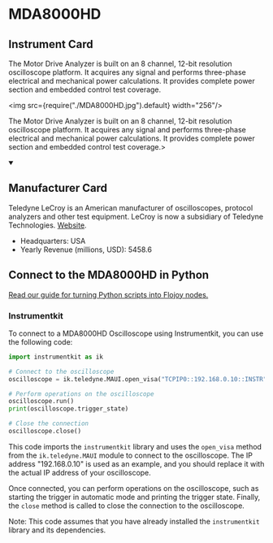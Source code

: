 
# MDA8000HD

## Instrument Card

<div className="flex">

<div>

The Motor Drive Analyzer is built on an 8 channel, 12-bit resolution oscilloscope platform. It acquires any signal and performs three-phase electrical and mechanical power calculations. It provides complete power section and embedded control test coverage.

</div>

<img src={require("./MDA8000HD.jpg").default} width="256"/>

</div>

The Motor Drive Analyzer is built on an 8 channel, 12-bit resolution oscilloscope platform. It acquires any signal and performs three-phase electrical and mechanical power calculations. It provides complete power section and embedded control test coverage.>

<details open>
<summary><h2>Manufacturer Card</h2></summary>

Teledyne LeCroy is an American manufacturer of oscilloscopes, protocol analyzers and other test equipment. LeCroy is now a subsidiary of Teledyne Technologies. <a href="https://www.teledynelecroy.com/">Website</a>.

<ul>
  <li>Headquarters: USA</li>
  <li>Yearly Revenue (millions, USD): 5458.6</li>
</ul>
</details>

## Connect to the MDA8000HD in Python

[Read our guide for turning Python scripts into Flojoy nodes.](https://docs.flojoy.ai/custom-nodes/creating-custom-node/)


### Instrumentkit

To connect to a MDA8000HD Oscilloscope using Instrumentkit, you can use the following code:

```python
import instrumentkit as ik

# Connect to the oscilloscope
oscilloscope = ik.teledyne.MAUI.open_visa("TCPIP0::192.168.0.10::INSTR")

# Perform operations on the oscilloscope
oscilloscope.run()
print(oscilloscope.trigger_state)

# Close the connection
oscilloscope.close()
```

This code imports the `instrumentkit` library and uses the `open_visa` method from the `ik.teledyne.MAUI` module to connect to the oscilloscope. The IP address "192.168.0.10" is used as an example, and you should replace it with the actual IP address of your oscilloscope.

Once connected, you can perform operations on the oscilloscope, such as starting the trigger in automatic mode and printing the trigger state. Finally, the `close` method is called to close the connection to the oscilloscope.

Note: This code assumes that you have already installed the `instrumentkit` library and its dependencies.

